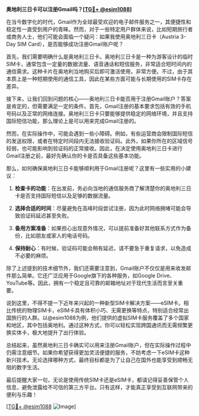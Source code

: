 **奥地利三日卡可以注册Gmail吗？[[TG💪+ @esim1088](https://t.me/s/esim1088)]**

在当今数字化的时代，Gmail作为全球最受欢迎的电子邮件服务之一，其便捷性和稳定性一直受到用户的青睐。然而，对于一些特定用户群体来说，比如短期旅行者或商务人士，他们可能会面临一个疑问：如果我使用奥地利三日卡（Austria 3-Day SIM Card），是否能够成功注册Gmail账户呢？

首先，我们需要明确什么是奥地利三日卡。奥地利三日卡是一种为游客设计的临时SIM卡，通常包含一定量的数据流量、语音通话和短信服务，非常适合短时间内的通信需求。这种卡片在奥地利当地购买后即可激活使用，非常方便。不过，由于其本质上是一种短期使用的通信工具，因此在某些方面可能与长期使用的SIM卡存在差异。

接下来，让我们回到问题的核心——奥地利三日卡能否用于注册Gmail账户？答案是肯定的，但需要满足一定的条件。首先，Gmail注册的基本要求包括有效的手机号码以及正常的网络连接。奥地利三日卡只要能够提供稳定的网络环境，并且支持国际短信功能，那么理论上是可以用来完成Gmail注册的。

然而，在实际操作中，可能会遇到一些小障碍。例如，有些运营商会限制国际短信的发送权限，或者在特定时间段内无法接收验证码。此外，如果你所在的区域信号较弱，也可能影响到验证码的正常接收。因此，在决定使用奥地利三日卡进行Gmail注册之前，最好先确认你的卡是否具备这些基本功能。

那么，如何确保奥地利三日卡能够顺利用于Gmail注册呢？这里有一些实用的小建议：

1. **检查卡的功能**：在出发前，务必向当地的通信服务商了解清楚你的奥地利三日卡是否支持国际短信以及足够的数据流量。
   
2. **选择合适的时间**：尽量避免在高峰时段尝试注册，因为此时网络拥堵可能会导致验证码延迟甚至失败。

3. **备用方案准备**：如果担心出现意外情况，可以提前准备好其他联系方式作为备份，比如朋友或家人的电话号码。

4. **保持耐心**：有时候，验证码可能会稍有延迟，请不要急于重复请求，以免造成不必要的麻烦。

除了上述提到的技术细节外，我们还需要注意到，Gmail账户不仅仅是用来收发邮件那么简单。它还广泛应用于Google旗下的各种服务，如Google Drive、YouTube等。因此，拥有一个稳定且可靠的邮箱地址对于现代生活而言至关重要。

说到这里，不得不提一下近年来兴起的一种新型SIM卡解决方案——eSIM卡。相比传统的物理SIM卡，eSIM卡具有体积小巧、无需更换等特点，特别适合经常出国旅行的人群。以@esim1088为例，他们提供的虚拟SIM卡服务覆盖了多个国家和地区，其中包括奥地利。通过这种方式，你可以轻松实现跨国通讯而无需频繁更换实体卡，极大地提升了出行体验。

总结起来，虽然奥地利三日卡确实可以用来注册Gmail账户，但在实际操作过程中仍需注意细节。如果你希望获得更加灵活便捷的服务，不妨考虑一下eSIM卡这种新兴技术。无论选择哪种方式，最终目标都是为了让自己在国外也能享受到顺畅无阻的数字生活。

最后提醒大家一句，无论是使用传统SIM卡还是eSIM卡，都请记得妥善保管个人信息，避免泄露给不可信的第三方平台。只有这样，才能真正享受到互联网带来的便利与乐趣！

[[TG💪+ @esim1088](https://t.me/s/esim1088) ![Image](https://i.postimg.cc/4NQfJmqS/Snipaste-2025-05-13-00-14-12.png)]